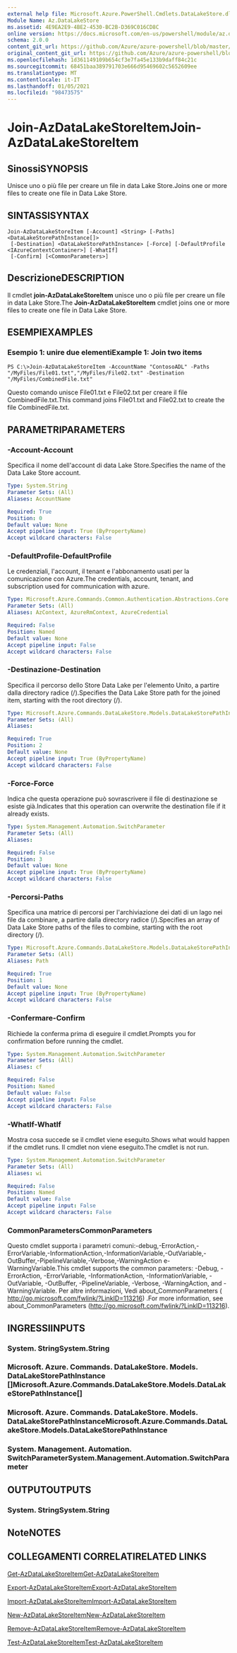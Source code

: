 ```yaml
---
external help file: Microsoft.Azure.PowerShell.Cmdlets.DataLakeStore.dll-Help.xml
Module Name: Az.DataLakeStore
ms.assetid: 4E9EA2E9-4BE2-4530-BC2B-D369C016CD8C
online version: https://docs.microsoft.com/en-us/powershell/module/az.datalakestore/join-azdatalakestoreitem
schema: 2.0.0
content_git_url: https://github.com/Azure/azure-powershell/blob/master/src/DataLakeStore/DataLakeStore/help/Join-AzDataLakeStoreItem.md
original_content_git_url: https://github.com/Azure/azure-powershell/blob/master/src/DataLakeStore/DataLakeStore/help/Join-AzDataLakeStoreItem.md
ms.openlocfilehash: 1d361149109b654cf3e7fa45e133b9daff84c21c
ms.sourcegitcommit: 68451baa389791703e666d95469602c5652609ee
ms.translationtype: MT
ms.contentlocale: it-IT
ms.lasthandoff: 01/05/2021
ms.locfileid: "98473575"
---
```

# <span data-ttu-id="9dfd4-101">Join-AzDataLakeStoreItem</span><span class="sxs-lookup"><span data-stu-id="9dfd4-101">Join-AzDataLakeStoreItem</span></span>

## <span data-ttu-id="9dfd4-102">Sinossi</span><span class="sxs-lookup"><span data-stu-id="9dfd4-102">SYNOPSIS</span></span>
<span data-ttu-id="9dfd4-103">Unisce uno o più file per creare un file in data Lake Store.</span><span class="sxs-lookup"><span data-stu-id="9dfd4-103">Joins one or more files to create one file in Data Lake Store.</span></span>

## <span data-ttu-id="9dfd4-104">SINTASSI</span><span class="sxs-lookup"><span data-stu-id="9dfd4-104">SYNTAX</span></span>

```
Join-AzDataLakeStoreItem [-Account] <String> [-Paths] <DataLakeStorePathInstance[]>
 [-Destination] <DataLakeStorePathInstance> [-Force] [-DefaultProfile <IAzureContextContainer>] [-WhatIf]
 [-Confirm] [<CommonParameters>]
```

## <span data-ttu-id="9dfd4-105">Descrizione</span><span class="sxs-lookup"><span data-stu-id="9dfd4-105">DESCRIPTION</span></span>
<span data-ttu-id="9dfd4-106">Il cmdlet **join-AzDataLakeStoreItem** unisce uno o più file per creare un file in data Lake Store.</span><span class="sxs-lookup"><span data-stu-id="9dfd4-106">The **Join-AzDataLakeStoreItem** cmdlet joins one or more files to create one file in Data Lake Store.</span></span>

## <span data-ttu-id="9dfd4-107">ESEMPI</span><span class="sxs-lookup"><span data-stu-id="9dfd4-107">EXAMPLES</span></span>

### <span data-ttu-id="9dfd4-108">Esempio 1: unire due elementi</span><span class="sxs-lookup"><span data-stu-id="9dfd4-108">Example 1: Join two items</span></span>
```
PS C:\>Join-AzDataLakeStoreItem -AccountName "ContosoADL" -Paths "/MyFiles/File01.txt","/MyFiles/File02.txt" -Destination "/MyFiles/CombinedFile.txt"
```

<span data-ttu-id="9dfd4-109">Questo comando unisce File01.txt e File02.txt per creare il file CombinedFile.txt.</span><span class="sxs-lookup"><span data-stu-id="9dfd4-109">This command joins File01.txt and File02.txt to create the file CombinedFile.txt.</span></span>

## <span data-ttu-id="9dfd4-110">PARAMETRI</span><span class="sxs-lookup"><span data-stu-id="9dfd4-110">PARAMETERS</span></span>

### <span data-ttu-id="9dfd4-111">-Account</span><span class="sxs-lookup"><span data-stu-id="9dfd4-111">-Account</span></span>
<span data-ttu-id="9dfd4-112">Specifica il nome dell'account di data Lake Store.</span><span class="sxs-lookup"><span data-stu-id="9dfd4-112">Specifies the name of the Data Lake Store account.</span></span>

```yaml
Type: System.String
Parameter Sets: (All)
Aliases: AccountName

Required: True
Position: 0
Default value: None
Accept pipeline input: True (ByPropertyName)
Accept wildcard characters: False
```

### <span data-ttu-id="9dfd4-113">-DefaultProfile</span><span class="sxs-lookup"><span data-stu-id="9dfd4-113">-DefaultProfile</span></span>
<span data-ttu-id="9dfd4-114">Le credenziali, l'account, il tenant e l'abbonamento usati per la comunicazione con Azure.</span><span class="sxs-lookup"><span data-stu-id="9dfd4-114">The credentials, account, tenant, and subscription used for communication with azure.</span></span>

```yaml
Type: Microsoft.Azure.Commands.Common.Authentication.Abstractions.Core.IAzureContextContainer
Parameter Sets: (All)
Aliases: AzContext, AzureRmContext, AzureCredential

Required: False
Position: Named
Default value: None
Accept pipeline input: False
Accept wildcard characters: False
```

### <span data-ttu-id="9dfd4-115">-Destinazione</span><span class="sxs-lookup"><span data-stu-id="9dfd4-115">-Destination</span></span>
<span data-ttu-id="9dfd4-116">Specifica il percorso dello Store Data Lake per l'elemento Unito, a partire dalla directory radice (/).</span><span class="sxs-lookup"><span data-stu-id="9dfd4-116">Specifies the Data Lake Store path for the joined item, starting with the root directory (/).</span></span>

```yaml
Type: Microsoft.Azure.Commands.DataLakeStore.Models.DataLakeStorePathInstance
Parameter Sets: (All)
Aliases:

Required: True
Position: 2
Default value: None
Accept pipeline input: True (ByPropertyName)
Accept wildcard characters: False
```

### <span data-ttu-id="9dfd4-117">-Force</span><span class="sxs-lookup"><span data-stu-id="9dfd4-117">-Force</span></span>
<span data-ttu-id="9dfd4-118">Indica che questa operazione può sovrascrivere il file di destinazione se esiste già.</span><span class="sxs-lookup"><span data-stu-id="9dfd4-118">Indicates that this operation can overwrite the destination file if it already exists.</span></span>

```yaml
Type: System.Management.Automation.SwitchParameter
Parameter Sets: (All)
Aliases:

Required: False
Position: 3
Default value: None
Accept pipeline input: True (ByPropertyName)
Accept wildcard characters: False
```

### <span data-ttu-id="9dfd4-119">-Percorsi</span><span class="sxs-lookup"><span data-stu-id="9dfd4-119">-Paths</span></span>
<span data-ttu-id="9dfd4-120">Specifica una matrice di percorsi per l'archiviazione dei dati di un lago nei file da combinare, a partire dalla directory radice (/).</span><span class="sxs-lookup"><span data-stu-id="9dfd4-120">Specifies an array of Data Lake Store paths of the files to combine, starting with the root directory (/).</span></span>

```yaml
Type: Microsoft.Azure.Commands.DataLakeStore.Models.DataLakeStorePathInstance[]
Parameter Sets: (All)
Aliases: Path

Required: True
Position: 1
Default value: None
Accept pipeline input: True (ByPropertyName)
Accept wildcard characters: False
```

### <span data-ttu-id="9dfd4-121">-Confermare</span><span class="sxs-lookup"><span data-stu-id="9dfd4-121">-Confirm</span></span>
<span data-ttu-id="9dfd4-122">Richiede la conferma prima di eseguire il cmdlet.</span><span class="sxs-lookup"><span data-stu-id="9dfd4-122">Prompts you for confirmation before running the cmdlet.</span></span>

```yaml
Type: System.Management.Automation.SwitchParameter
Parameter Sets: (All)
Aliases: cf

Required: False
Position: Named
Default value: False
Accept pipeline input: False
Accept wildcard characters: False
```

### <span data-ttu-id="9dfd4-123">-WhatIf</span><span class="sxs-lookup"><span data-stu-id="9dfd4-123">-WhatIf</span></span>
<span data-ttu-id="9dfd4-124">Mostra cosa succede se il cmdlet viene eseguito.</span><span class="sxs-lookup"><span data-stu-id="9dfd4-124">Shows what would happen if the cmdlet runs.</span></span>
<span data-ttu-id="9dfd4-125">Il cmdlet non viene eseguito.</span><span class="sxs-lookup"><span data-stu-id="9dfd4-125">The cmdlet is not run.</span></span>

```yaml
Type: System.Management.Automation.SwitchParameter
Parameter Sets: (All)
Aliases: wi

Required: False
Position: Named
Default value: False
Accept pipeline input: False
Accept wildcard characters: False
```

### <span data-ttu-id="9dfd4-126">CommonParameters</span><span class="sxs-lookup"><span data-stu-id="9dfd4-126">CommonParameters</span></span>
<span data-ttu-id="9dfd4-127">Questo cmdlet supporta i parametri comuni:-debug,-ErrorAction,-ErrorVariable,-InformationAction,-InformationVariable,-OutVariable,-OutBuffer,-PipelineVariable,-Verbose,-WarningAction e-WarningVariable.</span><span class="sxs-lookup"><span data-stu-id="9dfd4-127">This cmdlet supports the common parameters: -Debug, -ErrorAction, -ErrorVariable, -InformationAction, -InformationVariable, -OutVariable, -OutBuffer, -PipelineVariable, -Verbose, -WarningAction, and -WarningVariable.</span></span> <span data-ttu-id="9dfd4-128">Per altre informazioni, Vedi about_CommonParameters ( http://go.microsoft.com/fwlink/?LinkID=113216) .</span><span class="sxs-lookup"><span data-stu-id="9dfd4-128">For more information, see about_CommonParameters (http://go.microsoft.com/fwlink/?LinkID=113216).</span></span>

## <span data-ttu-id="9dfd4-129">INGRESSI</span><span class="sxs-lookup"><span data-stu-id="9dfd4-129">INPUTS</span></span>

### <span data-ttu-id="9dfd4-130">System. String</span><span class="sxs-lookup"><span data-stu-id="9dfd4-130">System.String</span></span>

### <span data-ttu-id="9dfd4-131">Microsoft. Azure. Commands. DataLakeStore. Models. DataLakeStorePathInstance []</span><span class="sxs-lookup"><span data-stu-id="9dfd4-131">Microsoft.Azure.Commands.DataLakeStore.Models.DataLakeStorePathInstance[]</span></span>

### <span data-ttu-id="9dfd4-132">Microsoft. Azure. Commands. DataLakeStore. Models. DataLakeStorePathInstance</span><span class="sxs-lookup"><span data-stu-id="9dfd4-132">Microsoft.Azure.Commands.DataLakeStore.Models.DataLakeStorePathInstance</span></span>

### <span data-ttu-id="9dfd4-133">System. Management. Automation. SwitchParameter</span><span class="sxs-lookup"><span data-stu-id="9dfd4-133">System.Management.Automation.SwitchParameter</span></span>

## <span data-ttu-id="9dfd4-134">OUTPUT</span><span class="sxs-lookup"><span data-stu-id="9dfd4-134">OUTPUTS</span></span>

### <span data-ttu-id="9dfd4-135">System. String</span><span class="sxs-lookup"><span data-stu-id="9dfd4-135">System.String</span></span>

## <span data-ttu-id="9dfd4-136">Note</span><span class="sxs-lookup"><span data-stu-id="9dfd4-136">NOTES</span></span>

## <span data-ttu-id="9dfd4-137">COLLEGAMENTI CORRELATI</span><span class="sxs-lookup"><span data-stu-id="9dfd4-137">RELATED LINKS</span></span>

[<span data-ttu-id="9dfd4-138">Get-AzDataLakeStoreItem</span><span class="sxs-lookup"><span data-stu-id="9dfd4-138">Get-AzDataLakeStoreItem</span></span>](./Get-AzDataLakeStoreItem.md)

[<span data-ttu-id="9dfd4-139">Export-AzDataLakeStoreItem</span><span class="sxs-lookup"><span data-stu-id="9dfd4-139">Export-AzDataLakeStoreItem</span></span>](./Export-AzDataLakeStoreItem.md)

[<span data-ttu-id="9dfd4-140">Import-AzDataLakeStoreItem</span><span class="sxs-lookup"><span data-stu-id="9dfd4-140">Import-AzDataLakeStoreItem</span></span>](./Import-AzDataLakeStoreItem.md)

[<span data-ttu-id="9dfd4-141">New-AzDataLakeStoreItem</span><span class="sxs-lookup"><span data-stu-id="9dfd4-141">New-AzDataLakeStoreItem</span></span>](./New-AzDataLakeStoreItem.md)

[<span data-ttu-id="9dfd4-142">Remove-AzDataLakeStoreItem</span><span class="sxs-lookup"><span data-stu-id="9dfd4-142">Remove-AzDataLakeStoreItem</span></span>](./Remove-AzDataLakeStoreItem.md)

[<span data-ttu-id="9dfd4-143">Test-AzDataLakeStoreItem</span><span class="sxs-lookup"><span data-stu-id="9dfd4-143">Test-AzDataLakeStoreItem</span></span>](./Test-AzDataLakeStoreItem.md)


